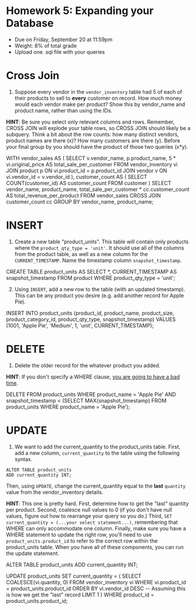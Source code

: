 # Homework 5: Expanding your Database

-  	Due on Friday, September 20 at 11:59pm
-  	Weight: 8% of total grade
-  	Upload one .sql file with your queries

# Cross Join
1. Suppose every vendor in the `vendor_inventory` table had 5 of each of their products to sell to **every** customer on record. How much money would each vendor make per product? Show this by vendor_name and product name, rather than using the IDs.

**HINT**: Be sure you select only relevant columns and rows. Remember, CROSS JOIN will explode your table rows, so CROSS JOIN should likely be a subquery. Think a bit about the row counts: how many distinct vendors, product names are there (x)? How many customers are there (y). Before your final group by you should have the product of those two queries (x\*y). 

WITH vendor_sales AS (
    SELECT 
        v.vendor_name, 
        p.product_name, 
        5 * vi.original_price AS total_sale_per_customer
    FROM vendor_inventory vi
    JOIN product p ON vi.product_id = p.product_id
    JOIN vendor v ON vi.vendor_id = v.vendor_id
),
customer_count AS (
    SELECT COUNT(customer_id) AS customer_count
    FROM customer
)
SELECT 
    vendor_name, 
    product_name, 
    total_sale_per_customer * cc.customer_count AS total_revenue_per_product
FROM vendor_sales
CROSS JOIN customer_count cc
GROUP BY vendor_name, product_name;






# INSERT
1. Create a new table "product_units". This table will contain only products where the `product_qty_type = 'unit'`. It should use all of the columns from the product table, as well as a new column for the `CURRENT_TIMESTAMP`.  Name the timestamp column `snapshot_timestamp`.

CREATE TABLE product_units AS
SELECT *, CURRENT_TIMESTAMP AS snapshot_timestamp
FROM product
WHERE product_qty_type = 'unit';





2. Using `INSERT`, add a new row to the table (with an updated timestamp). This can be any product you desire (e.g. add another record for Apple Pie). 

INSERT INTO product_units (product_id, product_name, product_size, product_category_id, product_qty_type, snapshot_timestamp)
VALUES (1001, 'Apple Pie', 'Medium', 1, 'unit', CURRENT_TIMESTAMP);






# DELETE 
1. Delete the older record for the whatever product you added.

**HINT**: If you don't specify a WHERE clause, [you are going to have a bad time](https://imgflip.com/i/8iq872).

DELETE FROM product_units
WHERE product_name = 'Apple Pie' 
AND snapshot_timestamp < (SELECT MAX(snapshot_timestamp) FROM product_units WHERE product_name = 'Apple Pie');







# UPDATE
1. We want to add the current_quantity to the product_units table. First, add a new column, `current_quantity` to the table using the following syntax.
```
ALTER TABLE product_units
ADD current_quantity INT;
```

Then, using `UPDATE`, change the current_quantity equal to the **last** `quantity` value from the vendor_inventory details. 

**HINT**: This one is pretty hard. First, determine how to get the "last" quantity per product. Second, coalesce null values to 0 (if you don't have null values, figure out how to rearrange your query so you do.) Third, `SET current_quantity = (...your select statement...)`, remembering that WHERE can only accommodate one column. Finally, make sure you have a WHERE statement to update the right row, you'll need to use `product_units.product_id` to refer to the correct row within the product_units table. When you have all of these components, you can run the update statement.

ALTER TABLE product_units
ADD current_quantity INT;


UPDATE product_units
SET current_quantity = (
    SELECT COALESCE(vi.quantity, 0) 
    FROM vendor_inventory vi 
    WHERE vi.product_id = product_units.product_id
    ORDER BY vi.vendor_id DESC -- Assuming this is how we get the "last" record
    LIMIT 1
)
WHERE product_id = product_units.product_id;
